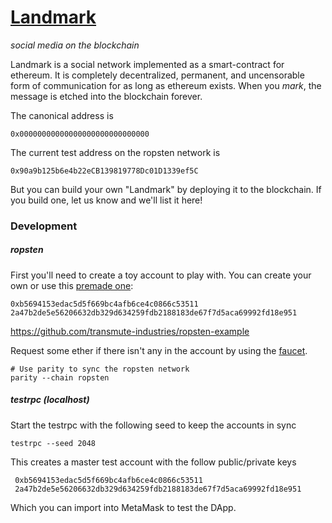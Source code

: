 # [Landmark](https://thoppe.github.io/ethereum_Landmark/)
_social media on the blockchain_

Landmark is a social network implemented as a smart-contract for ethereum.
It is completely decentralized, permanent, and uncensorable form of communication for as long as ethereum exists.
When you _mark_, the message is etched into the blockchain forever.

The canonical address is

    0x00000000000000000000000000000

The current test address on the ropsten network is

    0x90a9b125b6e4b22eCB139819778Dc01D1339ef5C

But you can build your own "Landmark" by deploying it to the blockchain.
If you build one, let us know and we'll list it here!

### Development

##### *ropsten*

First you'll need to create a toy account to play with. You can create your own or use this [premade one](https://ropsten.etherscan.io/address/0xb5694153edac5d5f669bc4afb6ce4c0866c53511):

    0xb5694153edac5d5f669bc4afb6ce4c0866c53511
    2a47b2de5e56206632db329d634259fdb2188183de67f7d5aca69992fd18e951

https://github.com/transmute-industries/ropsten-example

Request some ether if there isn't any in the account by using the [faucet](https://faucet.metamask.io/).

    # Use parity to sync the ropsten network
    parity --chain ropsten


##### *testrpc* (localhost)

Start the testrpc with the following seed to keep the accounts in sync

    testrpc --seed 2048

This creates a master test account with the follow public/private keys

     0xb5694153edac5d5f669bc4afb6ce4c0866c53511
     2a47b2de5e56206632db329d634259fdb2188183de67f7d5aca69992fd18e951

Which you can import into MetaMask to test the DApp.
